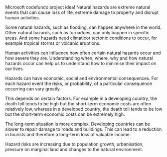 Microsoft codefundo project idea!
Natural hazards are extreme natural events that can cause loss of life, extreme damage to property and disrupt human activities.

Some natural hazards, such as flooding, can happen anywhere in the world. Other natural hazards, such as tornadoes, can only happen in specific areas. And some hazards need climaticor tectonic conditions to occur, for example tropical storms or volcanic eruptions.

Human activities can influence how often certain natural hazards occur and how severe they are. Understanding when, where, why and how natural hazards occur can help us to understand how to minimise their impact on our lives.


Hazards can have economic, social and environmental consequences. For each hazard event the risks, or probability, of a particular consequence occurring can vary greatly.

This depends on certain factors. For example in a developing country, the death toll tends to be high but the short-term economic costs are often relatively low, whereas in a developed country, the death toll tends to be low but the short-term economic costs can be extremely high.

The long-term situation is more complex. Developing countries can be slower to repair damage to roads and buildings. This can lead to a reduction in tourists and therefore a long-term loss of valuable income.

Hazard risks are increasing due to population growth, urbanisation, pressure on marginal land and changes to the natural environment.
